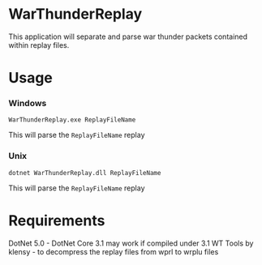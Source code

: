 # WarThunderReplay

This application will separate and parse war thunder packets contained within replay files. 

# Usage

### Windows
    WarThunderReplay.exe ReplayFileName
This will parse the `ReplayFileName` replay

### Unix 
    dotnet WarThunderReplay.dll ReplayFileName
This will parse the `ReplayFileName` replay


# Requirements

DotNet 5.0 - DotNet Core 3.1 may work if compiled under 3.1
WT Tools by klensy - to decompress the replay files from wprl to wrplu files


